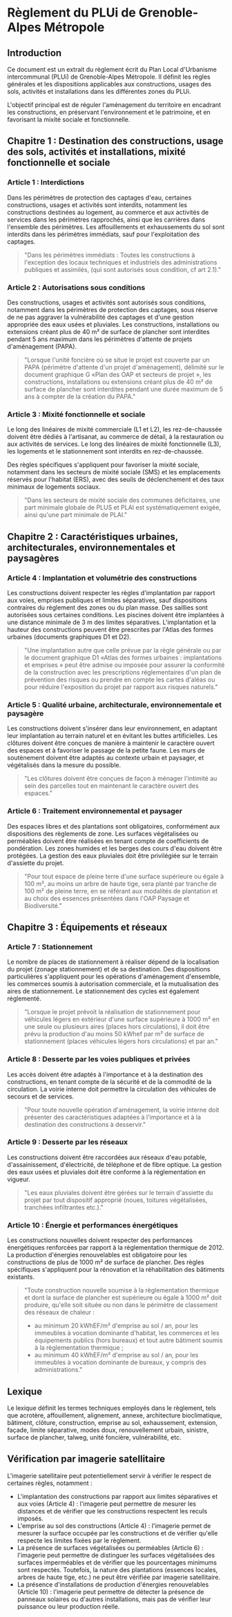 # Règlement du PLUi de Grenoble-Alpes Métropole

## Introduction
Ce document est un extrait du règlement écrit du Plan Local d'Urbanisme intercommunal (PLUi) de Grenoble-Alpes Métropole. Il définit les règles générales et les dispositions applicables aux constructions, usages des sols, activités et installations dans les différentes zones du PLUi. 

L'objectif principal est de réguler l'aménagement du territoire en encadrant les constructions, en préservant l'environnement et le patrimoine, et en favorisant la mixité sociale et fonctionnelle.

## Chapitre 1 : Destination des constructions, usage des sols, activités et installations, mixité fonctionnelle et sociale

### Article 1 : Interdictions
Dans les périmètres de protection des captages d'eau, certaines constructions, usages et activités sont interdits, notamment les constructions destinées au logement, au commerce et aux activités de services dans les périmètres rapprochés, ainsi que les carrières dans l'ensemble des périmètres. Les affouillements et exhaussements du sol sont interdits dans les périmètres immédiats, sauf pour l'exploitation des captages.

> "Dans les périmètres immédiats : Toutes les constructions à l'exception des locaux techniques et industriels des administrations publiques et assimilés, (qui sont autorisés sous condition, cf art 2.1)."

### Article 2 : Autorisations sous conditions
Des constructions, usages et activités sont autorisés sous conditions, notamment dans les périmètres de protection des captages, sous réserve de ne pas aggraver la vulnérabilité des captages et d'une gestion appropriée des eaux usées et pluviales. Les constructions, installations ou extensions créant plus de 40 m² de surface de plancher sont interdites pendant 5 ans maximum dans les périmètres d'attente de projets d'aménagement (PAPA).

> "Lorsque l'unité foncière où se situe le projet est couverte par un PAPA (périmètre d'attente d'un projet d'aménagement), délimité sur le document graphique G «Plan des OAP et secteurs de projet », les constructions, installations ou extensions créant plus de 40 m² de surface de plancher sont interdites pendant une durée maximum de 5 ans à compter de la création du PAPA."

### Article 3 : Mixité fonctionnelle et sociale
Le long des linéaires de mixité commerciale (L1 et L2), les rez-de-chaussée doivent être dédiés à l'artisanat, au commerce de détail, à la restauration ou aux activités de services. Le long des linéaires de mixité fonctionnelle (L3), les logements et le stationnement sont interdits en rez-de-chaussée. 

Des règles spécifiques s'appliquent pour favoriser la mixité sociale, notamment dans les secteurs de mixité sociale (SMS) et les emplacements réservés pour l'habitat (ERS), avec des seuils de déclenchement et des taux minimaux de logements sociaux.

> "Dans les secteurs de mixité sociale des communes déficitaires, une part minimale globale de PLUS et PLAI est systématiquement exigée, ainsi qu'une part minimale de PLAI."

## Chapitre 2 : Caractéristiques urbaines, architecturales, environnementales et paysagères

### Article 4 : Implantation et volumétrie des constructions
Les constructions doivent respecter les règles d'implantation par rapport aux voies, emprises publiques et limites séparatives, sauf dispositions contraires du règlement des zones ou du plan masse. Des saillies sont autorisées sous certaines conditions. Les piscines doivent être implantées à une distance minimale de 3 m des limites séparatives. L'implantation et la hauteur des constructions peuvent être prescrites par l'Atlas des formes urbaines (documents graphiques D1 et D2).

> "Une implantation autre que celle prévue par la règle générale ou par le document graphique D1 «Atlas des formes urbaines : implantations et emprises » peut être admise ou imposée pour assurer la conformité de la construction avec les prescriptions réglementaires d'un plan de prévention des risques ou prendre en compte les cartes d'aléas ou pour réduire l'exposition du projet par rapport aux risques naturels."

### Article 5 : Qualité urbaine, architecturale, environnementale et paysagère
Les constructions doivent s'insérer dans leur environnement, en adaptant leur implantation au terrain naturel et en évitant les buttes artificielles. Les clôtures doivent être conçues de manière à maintenir le caractère ouvert des espaces et à favoriser le passage de la petite faune. Les murs de soutènement doivent être adaptés au contexte urbain et paysager, et végétalisés dans la mesure du possible.

> "Les clôtures doivent être conçues de façon à ménager l'intimité au sein des parcelles tout en maintenant le caractère ouvert des espaces."

### Article 6 : Traitement environnemental et paysager
Des espaces libres et des plantations sont obligatoires, conformément aux dispositions des règlements de zone. Les surfaces végétalisées ou perméables doivent être réalisées en tenant compte de coefficients de pondération. Les zones humides et les berges des cours d'eau doivent être protégées. La gestion des eaux pluviales doit être privilégiée sur le terrain d'assiette du projet.

> "Pour tout espace de pleine terre d'une surface supérieure ou égale à 100 m², au moins un arbre de haute tige, sera planté par tranche de 100 m² de pleine terre, en se référant aux modalités de plantation et au choix des essences présentées dans l'OAP Paysage et Biodiversité."

## Chapitre 3 : Équipements et réseaux

### Article 7 : Stationnement
Le nombre de places de stationnement à réaliser dépend de la localisation du projet (zonage stationnement) et de sa destination. Des dispositions particulières s'appliquent pour les opérations d'aménagement d'ensemble, les commerces soumis à autorisation commerciale, et la mutualisation des aires de stationnement. Le stationnement des cycles est également réglementé.

> "Lorsque le projet prévoit la réalisation de stationnement pour véhicules légers en extérieur d'une surface supérieure à 1000 m² en une seule ou plusieurs aires (places hors circulations), il doit être prévu la production d'au moins 50 kWhef par m² de surface de stationnement (places véhicules légers hors circulations) et par an."

### Article 8 : Desserte par les voies publiques et privées
Les accès doivent être adaptés à l'importance et à la destination des constructions, en tenant compte de la sécurité et de la commodité de la circulation. La voirie interne doit permettre la circulation des véhicules de secours et de services.

> "Pour toute nouvelle opération d'aménagement, la voirie interne doit présenter des caractéristiques adaptées à l'importance et à la destination des constructions à desservir."

### Article 9 : Desserte par les réseaux
Les constructions doivent être raccordées aux réseaux d'eau potable, d'assainissement, d'électricité, de téléphone et de fibre optique. La gestion des eaux usées et pluviales doit être conforme à la réglementation en vigueur.

> "Les eaux pluviales doivent être gérées sur le terrain d'assiette du projet par tout dispositif approprié (noues, toitures végétalisées, tranchées infiltrantes etc.)."

### Article 10 : Énergie et performances énergétiques
Les constructions nouvelles doivent respecter des performances énergétiques renforcées par rapport à la réglementation thermique de 2012. La production d'énergies renouvelables est obligatoire pour les constructions de plus de 1000 m² de surface de plancher. Des règles spécifiques s'appliquent pour la rénovation et la réhabilitation des bâtiments existants.

> "Toute construction nouvelle soumise à la règlementation thermique et dont la surface de plancher est supérieure ou égale à 1000 m² doit produire, qu'elle soit située ou non dans le périmètre de classement des réseaux de chaleur : 
> - au minimum 20 kWhEF/m² d'emprise au sol / an, pour les immeubles à vocation dominante d'habitat, les commerces et les équipements publics (hors bureaux) et tout autre bâtiment soumis à la règlementation thermique ; 
> - au minimum 40 kWhEF/m² d'emprise au sol / an, pour les immeubles à vocation dominante de bureaux, y compris des administrations."

## Lexique
Le lexique définit les termes techniques employés dans le règlement, tels que acrotère, affouillement, alignement, annexe, architecture bioclimatique, bâtiment, clôture, construction, emprise au sol, exhaussement, extension, façade, limite séparative, modes doux, renouvellement urbain, sinistre, surface de plancher, talweg, unité foncière, vulnérabilité, etc.

## Vérification par imagerie satellitaire
L'imagerie satellitaire peut potentiellement servir à vérifier le respect de certaines règles, notamment :

* L'implantation des constructions par rapport aux limites séparatives et aux voies (Article 4) : l'imagerie peut permettre de mesurer les distances et de vérifier que les constructions respectent les reculs imposés.
* L'emprise au sol des constructions (Article 4) : l'imagerie permet de mesurer la surface occupée par les constructions et de vérifier qu'elle respecte les limites fixées par le règlement.
* La présence de surfaces végétalisées ou perméables (Article 6) : l'imagerie peut permettre de distinguer les surfaces végétalisées des surfaces imperméables et de vérifier que les pourcentages minimums sont respectés. Toutefois, la nature des plantations (essences locales, arbres de haute tige, etc.) ne peut être vérifiée par imagerie satellitaire.
* La présence d'installations de production d'énergies renouvelables (Article 10) : l'imagerie peut permettre de détecter la présence de panneaux solaires ou d'autres installations, mais pas de vérifier leur puissance ou leur production réelle.
